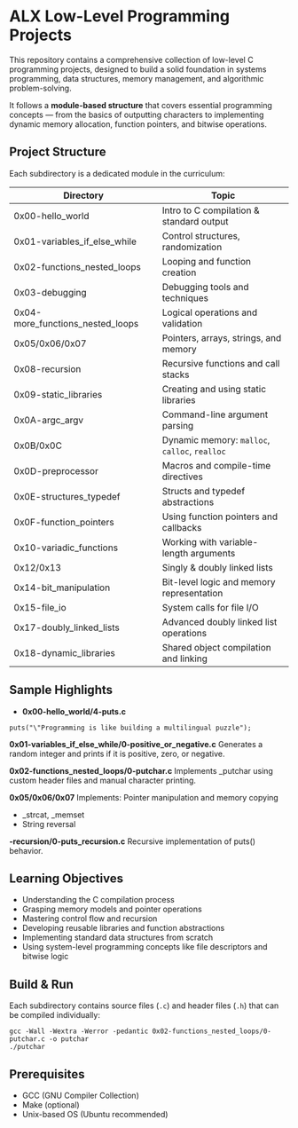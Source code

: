 #  ALX Low-Level Programming Projects

This repository contains a comprehensive collection of low-level C programming projects, designed to build a solid foundation in systems programming, data structures, memory management, and algorithmic problem-solving.

It follows a **module-based structure** that covers essential programming concepts — from the basics of outputting characters to implementing dynamic memory allocation, function pointers, and bitwise operations.

##  Project Structure

Each subdirectory is a dedicated module in the curriculum:

| Directory                       | Topic                                        |
|---------------------------------|----------------------------------------------|
| 0x00-hello_world                | Intro to C compilation & standard output     |
| 0x01-variables_if_else_while    | Control structures, randomization            |
| 0x02-functions_nested_loops     | Looping and function creation                |
| 0x03-debugging                  | Debugging tools and techniques               |
| 0x04-more_functions_nested_loops| Logical operations and validation            |
| 0x05/0x06/0x07                  | Pointers, arrays, strings, and memory        |
| 0x08-recursion                  | Recursive functions and call stacks          |
| 0x09-static_libraries           | Creating and using static libraries          |
| 0x0A-argc_argv                  | Command-line argument parsing                |
| 0x0B/0x0C                       | Dynamic memory: `malloc`, `calloc`, `realloc`|
| 0x0D-preprocessor               | Macros and compile-time directives           |
| 0x0E-structures_typedef         | Structs and typedef abstractions             |
| 0x0F-function_pointers          | Using function pointers and callbacks        |
| 0x10-variadic_functions         | Working with variable-length arguments       |
| 0x12/0x13                       | Singly & doubly linked lists                 |
| 0x14-bit_manipulation           | Bit-level logic and memory representation    |
| 0x15-file_io                    | System calls for file I/O                    |
| 0x17-doubly_linked_lists        | Advanced doubly linked list operations       |
| 0x18-dynamic_libraries          | Shared object compilation and linking        |

##  Sample Highlights

-  **0x00-hello_world/4-puts.c**
  ```
  puts("\"Programming is like building a multilingual puzzle");
```
 **0x01-variables_if_else_while/0-positive_or_negative.c**
Generates a random integer and prints if it is positive, zero, or negative.

 **0x02-functions_nested_loops/0-putchar.c**
Implements _putchar using custom header files and manual character printing.

 **0x05/0x06/0x07**
Implements:
Pointer manipulation and memory copying
- _strcat, _memset
- String reversal

**-recursion/0-puts_recursion.c**
Recursive implementation of puts() behavior.


##  Learning Objectives

- Understanding the C compilation process
- Grasping memory models and pointer operations
- Mastering control flow and recursion
- Developing reusable libraries and function abstractions
- Implementing standard data structures from scratch
- Using system-level programming concepts like file descriptors and bitwise logic

##  Build & Run

Each subdirectory contains source files (`.c`) and header files (`.h`) that can be compiled individually:

```
gcc -Wall -Wextra -Werror -pedantic 0x02-functions_nested_loops/0-putchar.c -o putchar
./putchar
```

##  Prerequisites

- GCC (GNU Compiler Collection)
- Make (optional)
- Unix-based OS (Ubuntu recommended)
